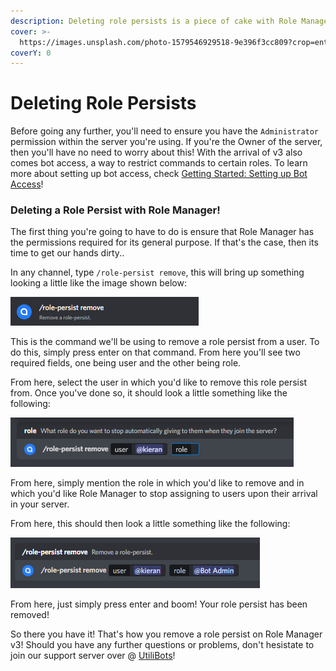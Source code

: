```yaml
---
description: Deleting role persists is a piece of cake with Role Manager v3!
cover: >-
  https://images.unsplash.com/photo-1579546929518-9e396f3cc809?crop=entropy&cs=tinysrgb&fm=jpg&ixid=MnwxOTcwMjR8MHwxfHNlYXJjaHwxfHxncmFkaWVudHxlbnwwfHx8fDE2NTM5MjE4OTA&ixlib=rb-1.2.1&q=80
coverY: 0
---
```


# Deleting Role Persists

Before going any further, you'll need to ensure you have the `Administrator` permission within the server you're using. If you're the Owner of the server, then you'll have no need to worry about this! With the arrival of v3 also comes bot access, a way to restrict commands to certain roles. To learn more about setting up bot access, check [Getting Started: Setting up Bot Access](../p/bot-access.md)!

### Deleting a Role Persist with Role Manager!

The first thing you're going to have to do is ensure that Role Manager has the permissions required for its general purpose. If that's the case, then its time to get our hands dirty..

In any channel, type `/role-persist remove`, this will bring up something looking a little like the image shown below:

![](<../.gitbook/assets/image (7).png>)

This is the command we'll be using to remove a role persist from a user. To do this, simply press enter on that command. From here you'll see two required fields, one being user and the other being role.&#x20;

From here, select the user in which you'd like to remove this role persist from. Once you've done so, it should look a little something like the following:

![](../.gitbook/assets/image.png)

From here, simply mention the role in which you'd like to remove and in which you'd like Role Manager to stop assigning to users upon their arrival in your server.

From here, this should then look a little something like the following:

![](<../.gitbook/assets/image (6) (1).png>)

From here, just simply press enter and boom! Your role persist has been removed!

So there you have it! That's how you remove a role persist on Role Manager v3! Should you have any further questions or problems, don't hesistate to join our support server over @ [UtiliBots](https://discord.gg/cAtc7kZbPX)!
